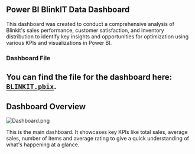 ## Power BI BlinkIT Data Dashboard
This dashboard was created to conduct a comprehensive analysis of Blinkit's sales performance, customer satisfaction, and inventory distribution to identify key insights and opportunities for optimization using various KPIs and visualizations in Power BI.

### Dashboard File
You can find the file for the dashboard here: [`BLINKIT.pbix`](BLINKIT.pbix).  
---

## Dashboard Overview
![Dashboard.png](/Dashboard.png)  

This is the main dashboard. It showcases key KPIs like total sales, average sales, number of items and average rating to give a quick understanding of what's happening at a glance.
